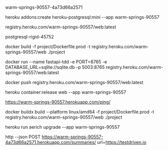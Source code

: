 warm-springs-90557-4a73d66a2571

heroku addons:create heroku-postgresql:mini --app warm-springs-90557

registry.heroku.com/warm-springs-90557/web:latest

postgresql-rigid-45752

docker build -f project/Dockerfile.prod -t registry.heroku.com/warm-springs-90557/web ./project


docker run --name fastapi-tdd -e PORT=8765 -e DATABASE_URL=sqlite://sqlite.db -p 5003:8765 registry.heroku.com/warm-springs-90557/web:latest

docker push registry.heroku.com/warm-springs-90557/web:latest


heroku container:release web --app warm-springs-90557

https://warm-springs-90557.herokuapp.com/ping/



docker buildx build --platform linux/amd64 -f project/Dockerfile.prod -t registry.heroku.com/warm-springs-90557/web ./project


heroku run aerich upgrade --app warm-springs-90557


http --json POST https://warm-springs-90557-4a73d66a2571.herokuapp.com/summaries/ url=https://testdriven.io
